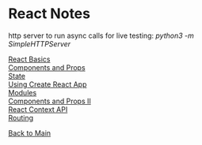 # React Notes

http server to run async calls for live testing: *python3 -m SimpleHTTPServer*

[React Basics](01-basics.md)<br>
[Components and Props](02-components.md)<br>
[State](03-state.md)<br>
[Using Create React App](04-reactapp.md)<br>
[Modules](05-modules.md)<br>
[Components and Props II](06-components02.md)<br>
[React Context API](07-context-api.md)<br>
[Routing](08-routing.md)<br>



[Back to Main](../README.md)